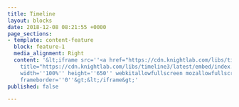 ```yaml
---
title: Timeline
layout: blocks
date: 2018-12-08 08:21:55 +0000
page_sections:
- template: content-feature
  block: feature-1
  media_alignment: Right
  content: '&lt;iframe src=''<a href="https://cdn.knightlab.com/libs/timeline3/latest/embed/index.html?source=1erbmO_us4olt10zRy9Q5I8h_qhUMKQQp_akHhLoSNjo&amp;font=Default&amp;lang=en&amp;initial_zoom=2&amp;height=650"
    title="https://cdn.knightlab.com/libs/timeline3/latest/embed/index.html?source=1erbmO_us4olt10zRy9Q5I8h_qhUMKQQp_akHhLoSNjo&amp;font=Default&amp;lang=en&amp;initial_zoom=2&amp;height=650">https://cdn.knightlab.com/libs/timeline3/latest/embed/index.html?source=1erbmO_us4olt10zRy9Q5I8h_qhUMKQQp_akHhLoSNjo&amp;font=Default&amp;lang=en&amp;initial_zoom=2&amp;height=650</a>''
    width=''100%'' height=''650'' webkitallowfullscreen mozallowfullscreen allowfullscreen
    frameborder=''0''&gt;&lt;/iframe&gt;'
published: false

---
```

